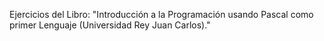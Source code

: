 Ejercicios del Libro: "Introducción a la Programación usando Pascal como primer Lenguaje (Universidad Rey Juan Carlos)." 
